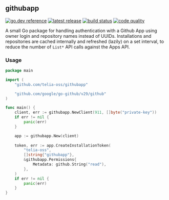 ## githubapp

[![go.dev reference](https://img.shields.io/badge/go.dev-reference-007d9c?logo=go&logoColor=white&style=flat-square)](https://pkg.go.dev/github.com/telia-oss/githubapp)
[![latest release](https://img.shields.io/github/v/release/telia-oss/githubapp?style=flat-square)](https://github.com/telia-oss/githubapp/releases/latest)
[![build status](https://img.shields.io/github/workflow/status/telia-oss/githubapp/test?label=build&logo=github&style=flat-square)](https://github.com/telia-oss/githubapp/actions?query=workflow%3Atest)
[![code quality](https://goreportcard.com/badge/github.com/telia-oss/githubapp?style=flat-square)](https://goreportcard.com/report/github.com/telia-oss/githubapp)

A small Go package for handling authentication with a Github App using owner login and repository names instead of UUIDs. Installations and repositories are
cached internally and refreshed (lazily) on a set interval, to reduce the number of `List*` API calls against the Apps API.

### Usage

```go
package main

import (
	"github.com/telia-oss/githubapp"

	"github.com/google/go-github/v29/github"
)

func main() {
    client, err := githubapp.NewClient(911, []byte("private-key"))
    if err != nil {
        panic(err)
    }

    app := githubapp.New(client)
    
    token, err := app.CreateInstallationToken(
        "telia-oss",
        []string{"githubapp"},
		&githubapp.Permissions{
            Metadata: github.String("read"),
        },
    )
    if err != nil {
        panic(err)
    }
}
```
